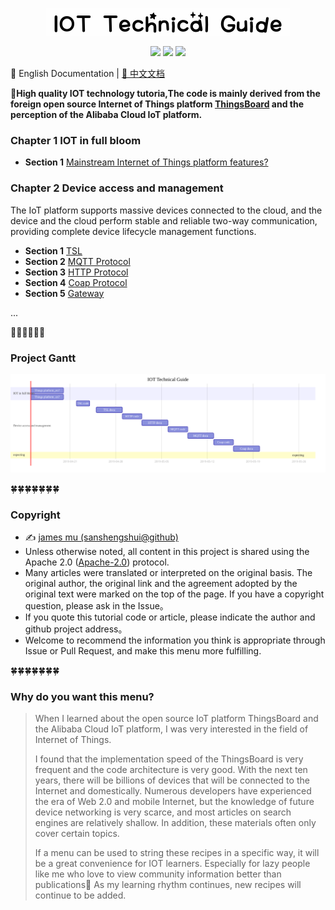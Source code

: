 <p align="center">
    <img src="png/logo.png" alt="IOT Technical Guide">
</p>
<p align="center">
    <a href="https://travis-ci.org/sanshengshui/IOT-Technical-Guide"><img src="https://travis-ci.org/sanshengshui/IOT-Technical-Guide.svg?branch=master" /></a>
    <a href="https://github.com/sanshengshui/Groza/blob/master/LICENSE"><img src="https://img.shields.io/badge/license-Apache-000000.svg" /></a>
    <a href="https://github.com/sanshengshui/IOT-Technical-Guide/issues"><img src="http://isitmaintained.com/badge/open/dreamans/syncd.svg" /></a>


📖 English Documentation | [📖 中文文档](README_CN.md)

 **:maple_leaf:High quality IOT technology tutoria,The code is mainly derived from the foreign open source Internet of Things platform [ThingsBoard](https://thingsboard.io/)  and the perception of the Alibaba Cloud IoT platform.**

### Chapter 1 IOT in full bloom

- **Section 1** [Mainstream Internet of Things platform features?]()


### Chapter 2 Device access and management

The IoT platform supports massive devices connected to the cloud, and the device and the cloud perform stable and reliable two-way communication, providing complete device lifecycle management functions.

- **Section 1** [TSL]()
- **Section 2** [MQTT Protocol]()
- **Section 3** [HTTP Protocol]()
- **Section 4** [Coap Protocol]()
- **Section 5** [Gateway]()

...


:honeybee::honeybee::honeybee::honeybee::honeybee::honeybee:

### Project Gantt

![gantt_en](png/gantt.svg)

:four_leaf_clover::four_leaf_clover::four_leaf_clover::four_leaf_clover::four_leaf_clover::four_leaf_clover::four_leaf_clover:


### Copyright 

- ✍️ [james mu (sanshengshui@github)](https://github.com/sanshengshui)
- Unless otherwise noted, all content in this project is shared using the Apache 2.0 ([Apache-2.0](http://www.apache.org/licenses/LICENSE-2.0)) protocol.
- Many articles were translated or interpreted on the original basis. The original author, the original link and the agreement adopted by the original text were marked on the top of the page. If you have a copyright question, please ask in the Issue。
- If you quote this tutorial code or article, please indicate the author and github project address。
- Welcome to recommend the information you think is appropriate through Issue or Pull Request, and make this menu more fulfilling.

:four_leaf_clover::four_leaf_clover::four_leaf_clover::four_leaf_clover::four_leaf_clover::four_leaf_clover::four_leaf_clover:

### Why do you want this menu?

> When I learned about the open source IoT platform ThingsBoard and the Alibaba Cloud IoT platform, I was very interested in the field of Internet of Things.
>
>  I found that the implementation speed of the ThingsBoard is very frequent and the code architecture is very good. With the next ten years, there will be billions of devices that will be connected to the Internet and domestically. Numerous developers have experienced the era of Web 2.0 and mobile Internet, but the knowledge of future device networking is very scarce, and most articles on search engines are relatively shallow. In addition, these materials often only cover certain topics.
>
>  If a menu can be used to string these recipes in a specific way, it will be a great convenience for IOT learners. Especially for lazy people like me who love to view community information better than publications:new_moon_with_face: As my learning rhythm continues, new recipes will continue to be added.


